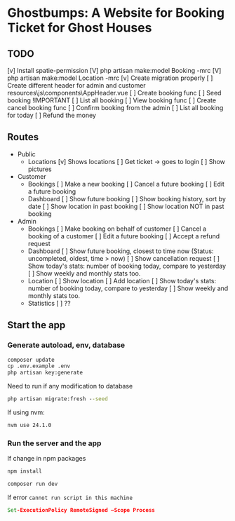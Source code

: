 # Ghostbumps: A Website for Booking Ticket for Ghost Houses

## TODO

[v] Install spatie-permission
[V] php artisan make:model Booking -mrc
[V] php artisan make:model Location -mrc
[v] Create migration properly
[ ] Create different header for admin and customer resources\js\components\AppHeader.vue
[ ] Create booking func
    [ ] Seed booking !IMPORTANT
    [ ] List all booking
    [ ] View booking func
    [ ] Create cancel booking func
[ ] Confirm booking from the admin
    [ ] List all booking for today
    [ ] Refund the money

## Routes

- Public
    - Locations
        [v] Shows locations
        [ ] Get ticket -> goes to login
        [ ] Show pictures
- Customer
    - Bookings
        [ ] Make a new booking
        [ ] Cancel a future booking
        [ ] Edit a future booking
    - Dashboard
        [ ] Show future booking
        [ ] Show booking history, sort by date
        [ ] Show location in past booking
        [ ] Show location NOT in past booking
- Admin
    - Bookings
        [ ] Make booking on behalf of customer
        [ ] Cancel a booking of a customer
        [ ] Edit a future booking
        [ ] Accept a refund request
    - Dashboard
        [ ] Show future booking, closest to time now (Status: uncompleted, oldest, time > now)
        [ ] Show cancellation request
        [ ] Show today's stats: number of booking today, compare to yesterday
        [ ] Show weekly and monthly stats too.
        <!-- https://github.com/nathanreyes/v-calendar/issues/632 -->
    - Location
        [ ] Show location
        [ ] Add location
        [ ] Show today's stats: number of booking today, compare to yesterday
        [ ] Show weekly and monthly stats too.
        <!-- https://github.com/nathanreyes/v-calendar/issues/632 -->
    - Statistics
        [ ] ??

## Start the app

### Generate autoload, env, database

```cmd
composer update
cp .env.example .env
php artisan key:generate
```

Need to run if any modification to database

```cmd
php artisan migrate:fresh --seed
```

If using nvm:

```cmd
nvm use 24.1.0
```

### Run the server and the app

If change in npm packages

```cmd
npm install
```

```cmd
composer run dev
```

If error `cannot run script in this machine`

```cmd
Set-ExecutionPolicy RemoteSigned –Scope Process
```
